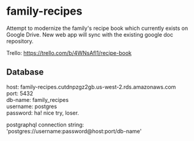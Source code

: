 # family-recipes
Attempt to modernize the family's recipe book which currently exists on Google Drive. New web app will sync with the existing google doc repository. 

Trello: https://trello.com/b/4WNsAfl1/recipe-book

## Database
host: family-recipes.cutdnpzgz2gb.us-west-2.rds.amazonaws.com <br>
port: 5432 <br>
db-name: family_recipes <br>
username: postgres <br>
password: ha! nice try, loser. <br>

postgraphql connection string: 'postgres://username:password@host:port/db-name'
